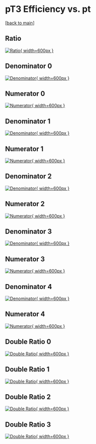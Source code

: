 # pT3 Efficiency vs. pt

[[back to main](./)]



## Ratio

[![Ratio](../mtv/var/pT3_base_11_0_eff_pt.png){ width=600px }](../mtv/var/pT3_base_11_0_eff_pt.pdf)

## Denominator 0

[![Denominator](../mtv/den/pT3_base_11_0_eff_pt_den0.png){ width=600px }](../mtv/den/pT3_base_11_0_eff_pt_den0.pdf)

## Numerator 0

[![Numerator](../mtv/num/pT3_base_11_0_eff_pt_num0.png){ width=600px }](../mtv/num/pT3_base_11_0_eff_pt_num0.pdf)

## Denominator 1

[![Denominator](../mtv/den/pT3_base_11_0_eff_pt_den1.png){ width=600px }](../mtv/den/pT3_base_11_0_eff_pt_den1.pdf)

## Numerator 1

[![Numerator](../mtv/num/pT3_base_11_0_eff_pt_num1.png){ width=600px }](../mtv/num/pT3_base_11_0_eff_pt_num1.pdf)

## Denominator 2

[![Denominator](../mtv/den/pT3_base_11_0_eff_pt_den2.png){ width=600px }](../mtv/den/pT3_base_11_0_eff_pt_den2.pdf)

## Numerator 2

[![Numerator](../mtv/num/pT3_base_11_0_eff_pt_num2.png){ width=600px }](../mtv/num/pT3_base_11_0_eff_pt_num2.pdf)

## Denominator 3

[![Denominator](../mtv/den/pT3_base_11_0_eff_pt_den3.png){ width=600px }](../mtv/den/pT3_base_11_0_eff_pt_den3.pdf)

## Numerator 3

[![Numerator](../mtv/num/pT3_base_11_0_eff_pt_num3.png){ width=600px }](../mtv/num/pT3_base_11_0_eff_pt_num3.pdf)

## Denominator 4

[![Denominator](../mtv/den/pT3_base_11_0_eff_pt_den4.png){ width=600px }](../mtv/den/pT3_base_11_0_eff_pt_den4.pdf)

## Numerator 4

[![Numerator](../mtv/num/pT3_base_11_0_eff_pt_num4.png){ width=600px }](../mtv/num/pT3_base_11_0_eff_pt_num4.pdf)

## Double Ratio 0

[![Double Ratio](../mtv/ratio/pT3_base_11_0_eff_pt_ratio0.png){ width=600px }](../mtv/ratio/pT3_base_11_0_eff_pt_ratio0.pdf)

## Double Ratio 1

[![Double Ratio](../mtv/ratio/pT3_base_11_0_eff_pt_ratio1.png){ width=600px }](../mtv/ratio/pT3_base_11_0_eff_pt_ratio1.pdf)

## Double Ratio 2

[![Double Ratio](../mtv/ratio/pT3_base_11_0_eff_pt_ratio2.png){ width=600px }](../mtv/ratio/pT3_base_11_0_eff_pt_ratio2.pdf)

## Double Ratio 3

[![Double Ratio](../mtv/ratio/pT3_base_11_0_eff_pt_ratio3.png){ width=600px }](../mtv/ratio/pT3_base_11_0_eff_pt_ratio3.pdf)

